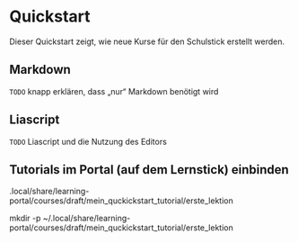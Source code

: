 # Quickstart

Dieser Quickstart zeigt, wie neue Kurse für den Schulstick erstellt werden.



## Markdown

`TODO` knapp erklären, dass „nur“ Markdown benötigt wird

## Liascript

`TODO` Liascript und die Nutzung des Editors

## Tutorials im Portal (auf dem Lernstick) einbinden

.local/share/learning-portal/courses/draft/mein_quckickstart_tutorial/erste_lektion

mkdir -p ~/.local/share/learning-portal/courses/draft/mein_quckickstart_tutorial/erste_lektion
